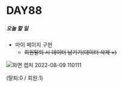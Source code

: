 # DAY88

##### 오늘 할 일
* 마이 페이지 구현
  * ~~회원탈퇴 시 데이터 남기기(데이터 삭제 ×)~~


![화면 캡처 2022-08-09 110111](https://user-images.githubusercontent.com/103159709/183547515-9e5d9df4-9893-4b03-bec7-3b422c542b27.png)

(탈퇴:0 / 회원:1)
